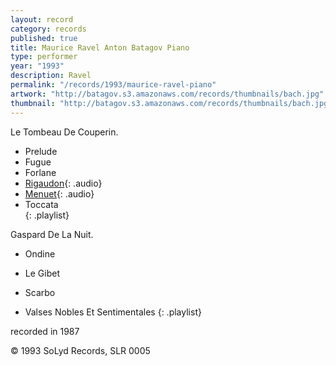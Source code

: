 ```yaml
---
layout: record
category: records
published: true
title: Maurice Ravel Anton Batagov Piano
type: performer
year: "1993"
description: Ravel
permalink: "/records/1993/maurice-ravel-piano"
artwork: "http://batagov.s3.amazonaws.com/records/thumbnails/bach.jpg"
thumbnail: "http://batagov.s3.amazonaws.com/records/thumbnails/bach.jpg"
---
```


Le Tombeau De Couperin.  	 

- Prelude	
- Fugue	
- Forlane	
- [Rigaudon](http://batagov.s3.amazonaws.com/records/sounds/menuet.mp3){: .audio}
- [Menuet](http://batagov.s3.amazonaws.com/records/sounds/rigaudon.mp3){: .audio}
- Toccata	
{: .playlist}

Gaspard De La Nuit.	 

- Ondine	
- Le Gibet	
- Scarbo	

- Valses Nobles Et Sentimentales
{: .playlist}

recorded in 1987  

© 1993 SoLyd Records, SLR 0005